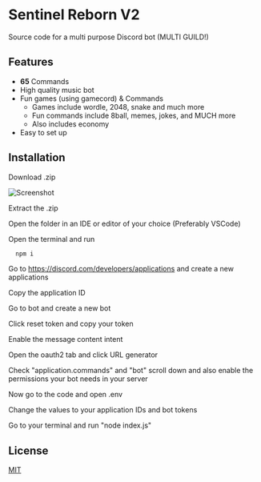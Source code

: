 
# Sentinel Reborn V2

Source code for a multi purpose Discord bot (MULTI GUILD!)


## Features

- **65** Commands
- High quality music bot
- Fun games (using gamecord) & Commands
     - Games include wordle, 2048, snake and much more
     - Fun commands include 8ball, memes, jokes, and MUCH more
     - Also includes economy
- Easy to set up

## Installation

Download .zip

![Screenshot](https://cdn.discordapp.com/attachments/1015919547854897265/1064456923069546496/image.png)


Extract the .zip

Open the folder in an IDE or editor of your choice (Preferably VSCode)

Open the terminal and run

```bash
  npm i
```

Go to https://discord.com/developers/applications and create a new applications

Copy the application ID

Go to bot and create a new bot

Click reset token and copy your token

Enable the message content intent

Open the oauth2 tab and click URL generator

Check "application.commands" and "bot" scroll down and also enable the permissions your bot needs in your server

Now go to the code and open .env

Change the values to your application IDs and bot tokens

Go to your terminal and run "node index.js"

    
## License

[MIT](https://choosealicense.com/licenses/mit/)


